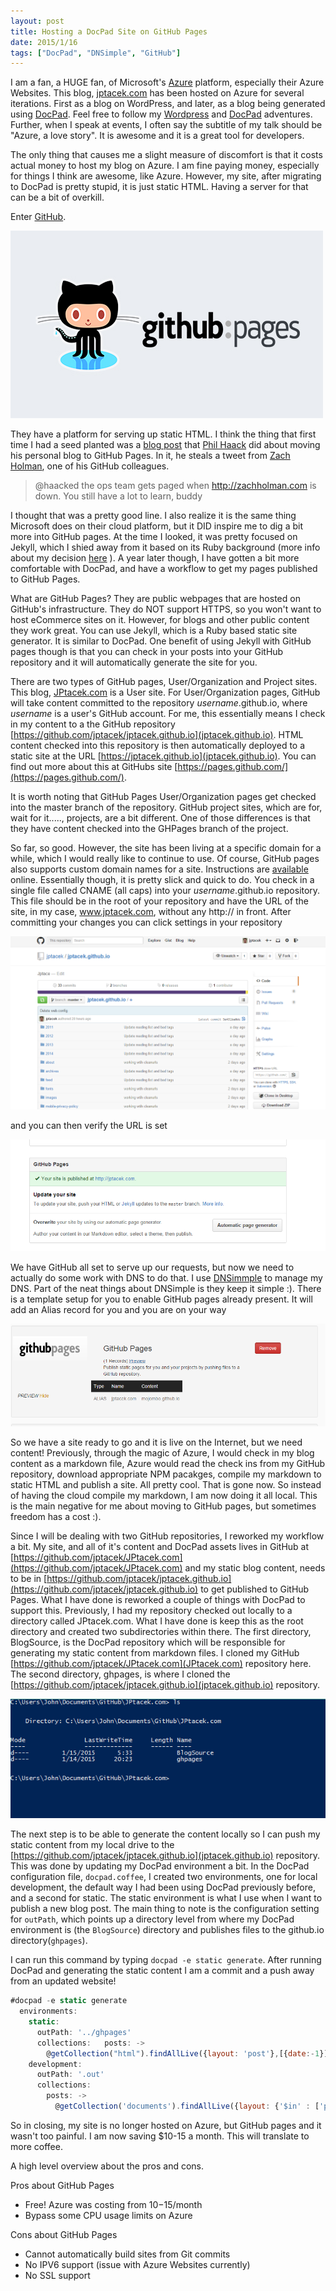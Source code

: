 ```yaml
---
layout: post
title: Hosting a DocPad Site on GitHub Pages
date: 2015/1/16
tags: ["DocPad", "DNSimple", "GitHub"]
---
```


I am a fan, a HUGE fan, of Microsoft's [Azure](http://azure.microsoft.com/) platform, especially their Azure Websites.
This blog, [jptacek.com](jptacek.com) has been hosted
on Azure for several iterations. First as a blog on WordPress, and later, as a blog being generated using
[DocPad](https://docpad.org/). Feel
free to follow my [Wordpress](http://jptacek.com/tags/wordpress/) and [DocPad](http://jptacek.com/tags/docpad/)
adventures. Further, when I speak at events, I often say the subtitle of my talk should be
"Azure, a love story". It is awesome and it
is a great tool for developers.

The only thing that causes me a slight measure of discomfort is that it costs actual money to host my blog on Azure.
I am fine paying money, especially
for things I think are awesome, like Azure. However, my site, after migrating to DocPad is pretty stupid, it is just
static HTML. Having a server for that can be a bit of overkill.

Enter [GitHub](http://www.github.com).

![GitHub pages](githubpages.jpg)

They have a platform for serving up static HTML. I think the thing that first
time I had a seed planted was a [blog post](http://haacked.com/archive/2013/12/02/dr-jekyll-and-mr-haack/)
that [Phil Haack](https://twitter.com/Haacked) did about moving his personal blog
to GitHub Pages. In it, he steals a
tweet from [Zach Holman](https://twitter.com/holman), one of his GitHub colleagues.

>@haacked the ops team gets paged when http://zachholman.com is down. You still have a lot to learn, buddy

I thought that was a pretty good line. I also realize it is the same thing Microsoft does on their cloud platform, but
it DID inspire me to dig a bit more into GitHub pages. At the time I looked, it was pretty focused on Jekyll, which
I shied away from it based on its Ruby background (more info about my decision
[here](http://jptacek.com/2013/12/saying-hello-to-docpad/) ). A year later though, I have gotten a bit more
comfortable with DocPad, and have a workflow to get my pages published to GitHub Pages.

What are GitHub Pages? They are public webpages that are hosted on GitHub's infrastructure. They do NOT support
HTTPS, so you won't want to host eCommerce sites on it. However, for blogs and other public content they work great.
You can use Jekyll, which is a Ruby based static site generator. It is similar to DocPad. One benefit of using Jekyll
with GitHub pages though is that you can check in your posts into your GitHub repository and it will automatically
generate the site for you.

There are two types of GitHub pages, User/Organization and Project sites. This blog, [JPtacek.com](http://jptacek.com)
is a User site. For User/Organization pages, GitHub will take content committed to the repository *username*.github.io,
where *username* is a user's GitHub account. For me, this essentially means I check in my content to a the GitHub repository
[https://github.com/jptacek/jptacek.github.io](jptacek.github.io). HTML content checked into this repository is then
automatically deployed to a static site at the URL [https://jptacek.github.io](jptacek.github.io). You can find out
more about this at GitHubs site [https://pages.github.com/](https://pages.github.com/).

It is worth noting that GitHub Pages User/Organization pages get checked into the master branch of the repository.
GitHub project sites, which are for, wait for it....., projects, are a bit different. One of those differences is that
they have content checked into the GHPages branch of the project.

So far, so good. However, the site has been living at a specific domain for a while, which I would really like to
continue to use. Of course, GitHub pages also supports custom domain names for a site. Instructions are
[available](https://help.github.com/articles/setting-up-a-custom-domain-with-github-pages/) online. Essentially though,
it is pretty slick and quick to do. You check in a single file called CNAME (all caps) into your *username*.github.io
repository. This file should be in the root of your repository and have the URL of the site, in my case, www.jptacek.com,
without any http:// in front. After committing your changes you can click settings in your repository

![Click settings](settings1.png)

and you can then verify the URL is set

![Verify](settings2.png)

We have GitHub all set to serve up our requests, but now we need to actually do some work with DNS to do that. I use
[DNSimmple](https://dnsimple.com/) to manage my DNS. Part of the neat things about DNSimple is they keep it simple :).
There is a template setup for you to enable GitHub pages already present. It will add an Alias record for you and
you are on your way

![DNSimple](dnSimple.png)

So we have a site ready to go and it is live on the Internet, but we need content! Previously, through the magic of
Azure, I would check in my blog content as a markdown file, Azure would read the check ins from my GitHub repository,
download appropriate NPM pacakges, compile my markdown to static HTML and publish a site. All pretty cool. That is gone
now. So instead of having the cloud compile my markdown, I am now doing it all local. This is the main negative for me
about moving to GitHub pages, but sometimes freedom has a cost :).

Since I will be dealing with two GitHub repositories, I reworked my workflow a bit. My site, and all of it's content
and DocPad assets lives in GitHub at [https://github.com/jptacek/JPtacek.com](https://github.com/jptacek/JPtacek.com)
and my static blog content, needs to be in
[https://github.com/jptacek/jptacek.github.io](https://github.com/jptacek/jptacek.github.io) to get published to
GitHub Pages. What I have done is reworked a couple of things with DocPad to support this. Previously, I had
my repository checked out locally to a directory called JPtacek.com. What I have done is keep this as the root
directory and created two subdirectories within there. The first directory, BlogSource, is the DocPad repository which
will be responsible for generating my static content from markdown files. I cloned my GitHub
[https://github.com/jptacek/JPtacek.com](JPtacek.com) repository here. The second directory, ghpages, is where
I cloned the [https://github.com/jptacek/jptacek.github.io](jptacek.github.io) repository.

![Direcotry](directory.png)

The next step is to be able to generate the content locally so I can push my static content from my local drive
to the [https://github.com/jptacek/jptacek.github.io](jptacek.github.io) repository. This was done by updating my
DocPad environment a bit. In the DocPad configuration file, ``docpad.coffee``, I created two environments, one
for local development, the default way I had been using DocPad previously before, and a second for static. The
static environment is what I use when I want to publish a new blog post. The main thing to note is the configuration setting for
``outPath``, which points up a directory level from where my DocPad environment is (the ``BlogSource``) directory and
publishes files to the github.io directory(``ghpages``).

I can run this command by typing ``docpad -e static generate``. After running DocPad and generating the static
content I am a commit and a push away from an updated website!

```javascript
#docpad -e static generate
  environments:
    static:
      outPath: '../ghpages'
      collections:   posts: ->
        @getCollection("html").findAllLive({layout: 'post'},[{date:-1}])
    development:
      outPath: '.out'
      collections:
        posts: ->
          @getCollection('documents').findAllLive({layout: {'$in' : ['post', 'drafts']}}, [layout: 1,  date: -1])

```

So in closing, my site is no longer hosted on Azure, but GitHub pages and it wasn't too painful. I am now saving $10-15
a month. This will translate to more coffee.

A high level overview about the pros and cons.

Pros about GitHub Pages
* Free! Azure was costing from $10-$15/month
* Bypass some CPU usage limits on Azure

Cons about GitHub Pages
* Cannot automatically build sites from Git commits
* No IPV6 support (issue with Azure Websites currently)
* No SSL support

